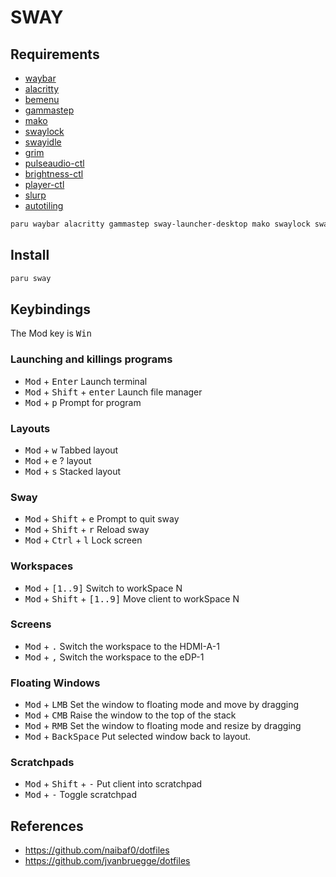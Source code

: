 # SWAY

## Requirements

- [waybar](https://github.com/Alexays/Waybar)
- [alacritty](https://github.com/alacritty/alacritty)
- [bemenu](https://github.com/Cloudef/bemenu)
- [gammastep](https://gitlab.com/chinstrap/gammastep)
- [mako](https://github.com/emersion/mako)
- [swaylock](https://github.com/swaywm/swaylock)
- [swayidle](https://github.com/swaywm/swayidle)
- [grim](https://github.com/emersion/grim)
- [pulseaudio-ctl](https://github.com/graysky2/pulseaudio-ctl)
- [brightness-ctl](https://github.com/Hummer12007/brightnessctl)
- [player-ctl](https://github.com/altdesktop/playerctl)
- [slurp](https://github.com/emersion/slurp)
- [autotiling](https://github.com/nwg-piotr/autotiling)

```sh
paru waybar alacritty gammastep sway-launcher-desktop mako swaylock swayidle grim pulseaudioctl brightnessctl playerctl autotiling-git
```

## Install

```sh
paru sway
```

## Keybindings

The Mod key is <kbd>Win</kbd>

### Launching and killings programs

- <kbd>Mod</kbd> + <kbd>Enter</kbd> Launch terminal
- <kbd>Mod</kbd> + <kbd>Shift</kbd> + <kbd>enter</kbd> Launch file manager
- <kbd>Mod</kbd> + <kbd>p</kbd> Prompt for program
<!-- - <kbd>Mod</kbd> + <kbd>Shift</kbd> + <kbd>p</kbd> Prompt for password manager -->
<!-- - <kbd>Mod</kbd> + <kbd>Alt</kbd> + <kbd>p</kbd> Gpick -->
<!-- - <kbd>Mod</kbd> + <kbd>Alt</kbd> + <kbd>c</kbd> Peek -->
<!-- - <kbd>Mod</kbd> + <kbd>Alt</kbd> + <kbd>f</kbd> Flameshot -->

### Layouts

- <kbd>Mod</kbd> + <kbd>w</kbd> Tabbed layout
- <kbd>Mod</kbd> + <kbd>e</kbd> ? layout
- <kbd>Mod</kbd> + <kbd>s</kbd> Stacked layout

### Sway

- <kbd>Mod</kbd> + <kbd>Shift</kbd> + <kbd>e</kbd> Prompt to quit sway
- <kbd>Mod</kbd> + <kbd>Shift</kbd> + <kbd>r</kbd> Reload sway
- <kbd>Mod</kbd> + <kbd>Ctrl</kbd> + <kbd>l</kbd> Lock screen

### Workspaces

- <kbd>Mod</kbd> + <kbd>[1..9]</kbd> Switch to workSpace N
- <kbd>Mod</kbd> + <kbd>Shift</kbd> + <kbd>[1..9]</kbd> Move client to workSpace
  N

### Screens

- <kbd>Mod</kbd> + <kbd>.</kbd> Switch the workspace to the HDMI-A-1
- <kbd>Mod</kbd> + <kbd>,</kbd> Switch the workspace to the eDP-1

### Floating Windows

- <kbd>Mod</kbd> + <kbd>LMB</kbd> Set the window to floating mode and move by
  dragging
- <kbd>Mod</kbd> + <kbd>CMB</kbd> Raise the window to the top of the stack
- <kbd>Mod</kbd> + <kbd>RMB</kbd> Set the window to floating mode and resize by
  dragging
- <kbd>Mod</kbd> + <kbd>BackSpace</kbd> Put selected window back to layout.
<!-- - <kbd>Mod</kbd> + <kbd>Shift</kbd> + <kbd>BackSpace</kbd> Put all windows back -->
<!--   to layout. -->

### Scratchpads

- <kbd>Mod</kbd> + <kbd>Shift</kbd> + <kbd>-</kbd> Put client into scratchpad
- <kbd>Mod</kbd> + <kbd>-</kbd> Toggle scratchpad

## References

- https://github.com/naibaf0/dotfiles
- https://github.com/jvanbruegge/dotfiles
